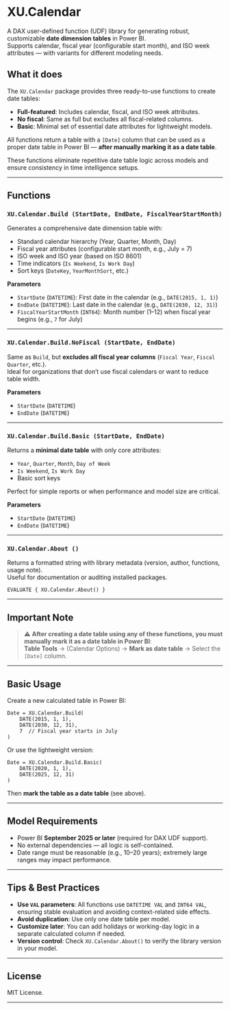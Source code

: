 # XU.Calendar

A DAX user-defined function (UDF) library for generating robust, customizable **date dimension tables** in Power BI.  
Supports calendar, fiscal year (configurable start month), and ISO week attributes — with variants for different modeling needs.

## What it does

The `XU.Calendar` package provides three ready-to-use functions to create date tables:

- **Full-featured**: Includes calendar, fiscal, and ISO week attributes.
- **No fiscal**: Same as full but excludes all fiscal-related columns.
- **Basic**: Minimal set of essential date attributes for lightweight models.

All functions return a table with a `[Date]` column that can be used as a proper date table in Power BI — **after manually marking it as a date table**.

These functions eliminate repetitive date table logic across models and ensure consistency in time intelligence setups.

---

## Functions

### `XU.Calendar.Build (StartDate, EndDate, FiscalYearStartMonth)`

Generates a comprehensive date dimension table with:
- Standard calendar hierarchy (Year, Quarter, Month, Day)
- Fiscal year attributes (configurable start month, e.g., July = 7)
- ISO week and ISO year (based on ISO 8601)
- Time indicators (`Is Weekend`, `Is Work Day`)
- Sort keys (`DateKey`, `YearMonthSort`, etc.)

**Parameters**
- `StartDate` (`DATETIME`): First date in the calendar (e.g., `DATE(2015, 1, 1)`)
- `EndDate` (`DATETIME`): Last date in the calendar (e.g., `DATE(2030, 12, 31)`)
- `FiscalYearStartMonth` (`INT64`): Month number (1–12) when fiscal year begins (e.g., `7` for July)

---

### `XU.Calendar.Build.NoFiscal (StartDate, EndDate)`

Same as `Build`, but **excludes all fiscal year columns** (`Fiscal Year`, `Fiscal Quarter`, etc.).  
Ideal for organizations that don’t use fiscal calendars or want to reduce table width.

**Parameters**
- `StartDate` (`DATETIME`)
- `EndDate` (`DATETIME`)

---

### `XU.Calendar.Build.Basic (StartDate, EndDate)`

Returns a **minimal date table** with only core attributes:
- `Year`, `Quarter`, `Month`, `Day of Week`
- `Is Weekend`, `Is Work Day`
- Basic sort keys

Perfect for simple reports or when performance and model size are critical.

**Parameters**
- `StartDate` (`DATETIME`)
- `EndDate` (`DATETIME`)

---

### `XU.Calendar.About ()`

Returns a formatted string with library metadata (version, author, functions, usage note).  
Useful for documentation or auditing installed packages.

```dax
EVALUATE { XU.Calendar.About() }
```

---

## Important Note

> ⚠️ **After creating a date table using any of these functions, you must manually mark it as a date table in Power BI**:  
> **Table Tools** → (Calendar Options) → **Mark as date table** → Select the `[Date]` column.



---

## Basic Usage

Create a new calculated table in Power BI:

```dax
Date = XU.Calendar.Build(
    DATE(2015, 1, 1),
    DATE(2030, 12, 31),
    7  // Fiscal year starts in July
)
```

Or use the lightweight version:

```dax
Date = XU.Calendar.Build.Basic(
    DATE(2020, 1, 1),
    DATE(2025, 12, 31)
)
```

Then **mark the table as a date table** (see above).

---

## Model Requirements

- Power BI **September 2025 or later** (required for DAX UDF support).
- No external dependencies — all logic is self-contained.
- Date range must be reasonable (e.g., 10–20 years); extremely large ranges may impact performance.

---

## Tips & Best Practices

- **Use `VAL` parameters**: All functions use `DATETIME VAL` and `INT64 VAL`, ensuring stable evaluation and avoiding context-related side effects.
- **Avoid duplication**: Use only one date table per model.
- **Customize later**: You can add holidays or working-day logic in a separate calculated column if needed.
- **Version control**: Check `XU.Calendar.About()` to verify the library version in your model.

---

## License

MIT License.

---